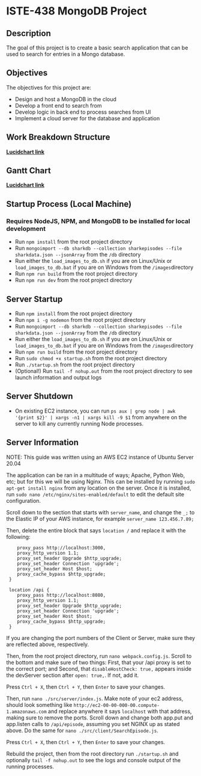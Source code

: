 # ISTE-438 MongoDB Project
## Description
The goal of this project is to create a basic search application that can be used to search for entries in a Mongo database.

## Objectives
The objectives for this project are:
- Design and host a MongoDB in the cloud
- Develop a front end to search from
- Develop logic in back end to process searches from UI
- Implement a cloud server for the database and application

## Work Breakdown Structure
**[Lucidchart link](https://lucid.app/lucidchart/abd79303-bfd5-4c3a-b6e2-41a55779b998/edit?invitationId=inv_ca9fceae-3ff5-4bd9-bf6f-31e531116bbc)**

## Gantt Chart
**[Lucidchart link](https://lucid.app/lucidchart/abd79303-bfd5-4c3a-b6e2-41a55779b998/edit?invitationId=inv_ca9fceae-3ff5-4bd9-bf6f-31e531116bbc)**

## Startup Process (Local Machine)
### Requires NodeJS, NPM, and MongoDB to be installed for local development
* Run `npm install` from the root project directory
* Run `mongoimport --db sharkdb --collection sharkepisodes --file sharkdata.json --jsonArray` from the `/db` directory
* Run either the `load_images_to_db.sh` if you are on Linux/Unix or `load_images_to_db.bat` if you are on Windows from the `/images`directory
* Run `npm run build` from the root project directory
* Run `npm run dev` from the root project directory

## Server Startup
* Run `npm install` from the root project directory
* Run `npm i -g nodemon` from the root project directory
* Run `mongoimport --db sharkdb --collection sharkepisodes --file sharkdata.json --jsonArray` from the `/db` directory
* Run either the `load_images_to_db.sh` if you are on Linux/Unix or `load_images_to_db.bat` if you are on Windows from the `/images`directory
* Run `npm run build` from the root project directory
* Run `sudo chmod +x startup.sh` from the root project directory
* Run `./startup.sh` from the root project directory
* (Optional!) Run `tail -f nohup.out` from the root project directory to see launch information and output logs

## Server Shutdown
* On existing EC2 instance, you can run `ps aux | grep node | awk '{print $2}' | xargs -n1 | xargs kill -9 $1` from anywhere on the server to kill any currently running Node processes.

## Server Information
NOTE: This guide was written using an AWS EC2 instance of Ubuntu Server 20.04

The application can be ran in a multitude of ways; Apache, Python Web, etc; but for this we will be using Nginx. This can be installed by running `sudo apt-get install nginx` from any location on the server. Once it is installed, run `sudo nano /etc/nginx/sites-enabled/default` to edit the default site configuration. 

Scroll down to the section that starts with `server_name`, and change the `_;` to the Elastic IP of your AWS instance, for example `server_name 123.456.7.89;`

Then, delete the entire block that says `location /` and replace it with the following:
```location / {
    proxy_pass http://localhost:3000,
    proxy_http_version 1.1;
    proxy_set_header Upgrade $http_upgrade;
    proxy_set_header Connection 'upgrade';
    proxy_set_header Host $host;
    proxy_cache_bypass $http_upgrade;
 }
 
 location /api {
    proxy_pass http://localhost:8080,
    proxy_http_version 1.1;
    proxy_set_header Upgrade $http_upgrade;
    proxy_set_header Connection 'upgrade';
    proxy_set_header Host $host;
    proxy_cache_bypass $http_upgrade;
 }
```
If you are changing the port numbers of the Client or Server, make sure they are reflected above, respectively.
 
Then, from the root project directory, run `nano webpack.config.js`. Scroll to the bottom and make sure of two things: First, that your /api proxy is set to the correct port; and Second, that `disableHostCheck: true,` appears inside the devServer section after `open: true,`. If not, add it.
 
Press `Ctrl + X`, then `Ctrl + Y`, then `Enter` to save your changes.

Then, run `nano ./src/server/index.js`. Make note of your ec2 address, should look something like `http://ec2-00-00-000-00.compute-1.amazonaws.com` and replace anywhere it says `localhost` with that address, making sure to remove the ports. Scroll down and change both app.put and app.listen calls to `/api/episode`, assuming you set NGINX up as stated above. Do the same for `nano ./src/client/SearchEpisode.js`.

Press `Ctrl + X`, then `Ctrl + Y`, then `Enter` to save your changes.

Rebuild the project, then from the root directory run `./startup.sh` and optionally `tail -f nohup.out` to see the logs and console output of the running processes.
